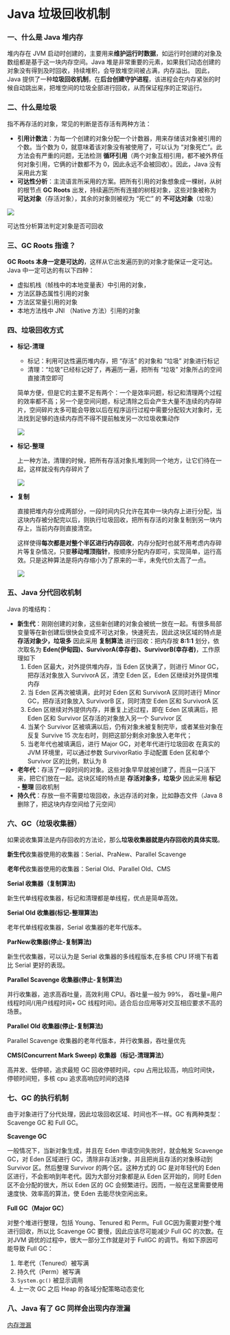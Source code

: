 # Java 垃圾回收机制

### 一、什么是 Java 堆内存

堆内存在 JVM 启动时创建的，主要用来**维护运行时数据**，如运行时创建的对象及数组都是基于这一块内存空间。Java 堆是非常重要的元素，如果我们动态创建的对象没有得到及时回收，持续堆积，会导致堆空间被占满，内存溢出。
因此，Java 提供了一种**垃圾回收机制**，在**后台创建守护进程**，该进程会在内存紧张的时候自动跳出来，把堆空间的垃圾全部进行回收，从而保证程序的正常运行。

### 二、什么是垃圾

指不再存活的对象，常见的判断是否存活有两种方法：

- **引用计数法**：为每一个创建的对象分配一个计数器，用来存储该对象被引用的个数。当个数为 0，就意味着该对象没有被使用了，可以认为 “对象死亡”。此方法会有严重的问题，无法检测 **循环引用**（两个对象互相引用，都不被外界任何对象引用，它俩的计数都不为 0，因此永远不会被回收）。因此，Java 没有采用此方案
- **可达性分析**：主流语言所采用的方案。把所有引用的对象想象成一棵树，从树的根节点 **GC Roots** 出发，持续遍历所有连接的树枝对象，这些对象被称为 **可达对象**（存活对象），其余的对象则被视为 “死亡” 的 **不可达对象**（垃圾）

![](Untitled-0946a938-37c0-49d1-869c-25230bc4173f.png)

可达性分析算法判定对象是否可回收

### 三、GC Roots 指谁？

**GC Roots 本身一定是可达的**，这样从它出发遍历到的对象才能保证一定可达。Java 中一定可达的有以下四种：

- 虚拟机栈（帧栈中的本地变量表）中引用的对象，
- 方法区静态属性引用的对象
- 方法区常量引用的对象
- 本地方法栈中 JNI （Native 方法）引用的对象

### 四、垃圾回收方式

- **标记-清理**
    - 标记：利用可达性遍历堆内存，把 “存活” 的对象和 “垃圾” 对象进行标记
    - 清理：“垃圾”已经标记好了，再遍历一遍，把所有 “垃圾” 对象所占的空间直接清空即可

    简单方便，但是它的主要不足有两个：一个是效率问题，标记和清理两个过程的效率都不高；另一个是空间问题，标记清除之后会产生大量不连续的内存碎片，空间碎片太多可能会导致以后在程序运行过程中需要分配较大对象时，无法找到足够的连续内存而不得不提前触发另一次垃圾收集动作

    ![](Untitled-71aff276-705f-4ec4-b5dc-e145da958dc8.png)

- **标记-整理**

    上一种方法，清理的时候，把所有存活对象扎堆到同一个地方，让它们待在一起，这样就没有内存碎片了

    ![](Untitled-c0d3cd57-8f0a-4278-a32d-1de922939ab9.png)

- **复制**

    直接把堆内存分成两部分，一段时间内只允许在其中一块内存上进行分配，当这块内存被分配完以后，则执行垃圾回收，把所有存活的对象复制到另一块内存上，当前内存则直接清空。

    这样使得**每次都是对整个半区进行内存回收**，内存分配时也就不用考虑内存碎片等复杂情况，只要**移动堆顶指针**，按顺序分配内存即可，实现简单，运行高效。只是这种算法是将内存缩小为了原来的一半，未免代价太高了一点。

    ![](Untitled-bf1d8c5e-d166-4237-aae6-8c218aac6bac.png)

### 五、Java 分代回收机制

Java 的堆结构：

- **新生代**：刚刚创建的对象，这些新创建的对象会被统一放在一起。有很多局部变量等在新创建后很快会变成不可达对象，快速死去，因此这块区域的特点是 **存活对象少，垃圾多**
因此采用 **复制算法** 进行回收：把内存按 **8:1:1** 划分，依次取名为 **Eden(伊甸园)、SurvivorA(幸存者)、SurvivorB(幸存者)**，工作原理如下
    1. Eden 区最大，对外提供堆内存，当 Eden 区快满了，则进行 Minor GC，把存活对象放入 SurvivorA 区，清空 Eden 区，Eden 区继续对外提供堆内存
    2. 当 Eden 区再次被填满，此时对 Eden 区和 SurvivorA 区同时进行 Minor GC，把存活对象放入 SurvivorB 区，同时清空 Eden 区和 SurvivorA 区
    3. Eden 区继续对外提供内存，并重复上述过程，即在 Eden 区填满后，把 Eden 区和 Survivor 区存活的对象放入另一个 Survivor 区
    4. 当某个 Survivor 区被填满以后，仍有对象未被复制完毕，或者某些对象在反复 Survive 15 次左右时，则把这部分剩余对象放入老年代；
    5. 当老年代也被填满后，进行 Major GC，对老年代进行垃圾回收
    在真实的 JVM 环境里，可以通过参数 SurvivorRatio 手动配置 Eden 区和单个 Survivor 区的比例，默认为 8
- **老年代**：存活了一段时间的对象。这些对象早早就被创建了，而且一只活下来，把它们放在一起。这块区域的特点是 **存活对象多，垃圾少**
因此采用 **标记 - 整理** 回收机制
- **持久代**：存放一些不需要垃圾回收，永远存活的对象，比如静态文件（Java 8 删除了，把这块内存空间给了元空间）

### 六、GC（垃圾收集器）

如果说收集算法是内存回收的方法论，那么**垃圾收集器就是内存回收的具体实现**。

**新生代**收集器使用的收集器：Serial、PraNew、Parallel Scavenge

**老年代**收集器使用的收集器：Serial Old、Parallel Old、CMS

**Serial 收集器（复制算法)**

新生代单线程收集器，标记和清理都是单线程，优点是简单高效。

**Serial Old 收集器(标记-整理算法)**

老年代单线程收集器，Serial 收集器的老年代版本。

**ParNew收集器(停止-复制算法)**

新生代收集器，可以认为是 Serial 收集器的多线程版本,在多核 CPU 环境下有着比 Serial 更好的表现。

**Parallel Scavenge 收集器(停止-复制算法)**

并行收集器，追求高吞吐量，高效利用 CPU。吞吐量一般为 99%， 吞吐量=用户线程时间/(用户线程时间+ GC 线程时间)。适合后台应用等对交互相应要求不高的场景。

**Parallel Old 收集器(停止-复制算法)**

Parallel Scavenge 收集器的老年代版本，并行收集器，吞吐量优先

**CMS(Concurrent Mark Sweep) 收集器（标记-清理算法）**

高并发、低停顿，追求最短 GC 回收停顿时间，cpu 占用比较高，响应时间快，停顿时间短，多核 cpu 追求高响应时间的选择

### 七、GC 的执行机制

由于对象进行了分代处理，因此垃圾回收区域、时间也不一样。GC 有两种类型：Scavenge GC 和 Full GC。

**Scavenge GC**

一般情况下，当新对象生成，并且在 Eden 申请空间失败时，就会触发 Scavenge GC，对 Eden 区域进行 GC，清除非存活对象，并且把尚且存活的对象移动到Survivor 区。然后整理 Survivor 的两个区。这种方式的 GC 是对年轻代的 Eden 区进行，不会影响到年老代。因为大部分对象都是从 Eden 区开始的，同时 Eden 区不会分配的很大，所以 Eden 区的 GC 会频繁进行。因而，一般在这里需要使用速度快、效率高的算法，使 Eden 去能尽快空闲出来。

**Full GC（Major GC）**

对整个堆进行整理，包括 Young、Tenured 和 Perm。Full GC因为需要对整个堆进行回收，所以比 Scavenge GC 要慢，因此应该尽可能减少 Full GC 的次数。在对JVM 调优的过程中，很大一部分工作就是对于 FullGC 的调节。有如下原因可能导致 Full GC：

1. 年老代（Tenured）被写满
2. 持久代（Perm）被写满
3. `System.gc()` 被显示调用
4. 上一次 GC 之后 Heap 的各域分配策略动态变化

### 八、Java 有了 GC 同样会出现内存泄漏

[内存泄漏](https://www.notion.so/4cea87e0-5939-4e08-92ac-631a7828bd24)